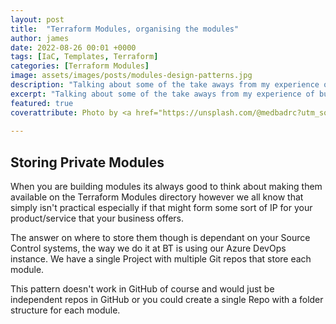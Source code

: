 ```yaml
---
layout: post
title:  "Terraform Modules, organising the modules"
author: james
date: 2022-08-26 00:01 +0000
tags: [IaC, Templates, Terraform]
categories: [Terraform Modules]
image: assets/images/posts/modules-design-patterns.jpg
description: "Talking about some of the take aways from my experience of building Terraform modules."
excerpt: "Talking about some of the take aways from my experience of building Terraform modules."
featured: true
coverattribute: Photo by <a href="https://unsplash.com/@medbadrc?utm_source=unsplash&utm_medium=referral&utm_content=creditCopyText">Med Badr  Chemmaoui</a> on <a href="https://unsplash.com/s/photos/design?utm_source=unsplash&utm_medium=referral&utm_content=creditCopyText">Unsplash</a>
  
---
```

## Storing Private Modules

When you are building modules its always good to think about making them available on the Terraform Modules directory however we all know that simply isn't practical especially if that might form some sort of IP for your product/service that your business offers.

The answer on where to store them though is dependant on your Source Control systems, the way we do it at BT is using our Azure DevOps instance. We have a single Project with multiple Git repos that store each module. 

This pattern doesn't work in GitHub of course and would just be independent repos in GitHub or you could create a single Repo with a folder structure for each module.

